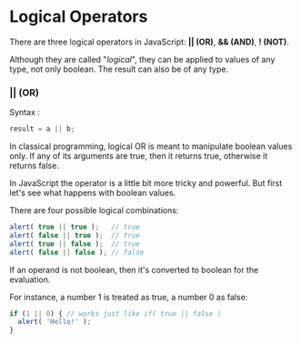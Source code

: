 # Logical Operators  

There are three logical operators in JavaScript: **|| (OR)**, **&& (AND)**, **! (NOT)**.

Although they are called "*logical*", they can be applied to values of any type, not only boolean. The result can also be of any type.  

### || (OR)  

Syntax :  
```js
result = a || b;
```  

In classical programming, logical OR is meant to manipulate boolean values only. If any of its arguments are true, then it returns true, otherwise it returns false.  

In JavaScript the operator is a little bit more tricky and powerful. But first let's see what happens with boolean values.

There are four possible logical combinations:

```js
alert( true || true );   // true
alert( false || true );  // true
alert( true || false );  // true
alert( false || false ); // false
```  

If an operand is not boolean, then it's converted to boolean for the evaluation.

For instance, a number 1 is treated as true, a number 0 as false:  

```js
if (1 || 0) { // works just like if( true || false )
  alert( 'Hello!' );
}